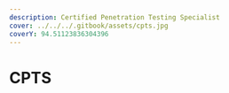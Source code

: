 ```yaml
---
description: Certified Penetration Testing Specialist
cover: ../../../.gitbook/assets/cpts.jpg
coverY: 94.51123836304396
---
```


# CPTS

